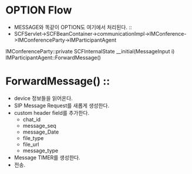 # OPTION Flow

- MESSAGE와 똑같이 OPTION도 여기에서 처리된다.
<Call Stack> ::
- SCFServlet->SCFBeanContainer->communicationImpl->IMConference->IMConferenceParty->IMParticipantAgent


IMConferenceParty::private SCFInternalState __initial(MessageInput i)
IMParticipantAgent::ForwardMessage()





<IMParticipantAgent>

  # ForwardMessage() ::
  - device 정보들을 읽어온다.
  - SIP Message Request를 새롭게 생성한다.
  - custom header field를 추가한다.
    - chat_id
    - message_seq
    - message_Date
    - file_type
    - file_url
    - message_type
  - Message TIMER를 생성한다.
  - 전송.
